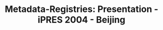 ---
abstract: null
creators:
- Neuroth, Heike
date: null
document_url: https://services.phaidra.univie.ac.at/api/object/o:295017/download
grand_parent: iPRES
institutions: []
keywords:
- beijing
landing_page_url: https://phaidra.univie.ac.at/o:295017
language: eng
layout: publication
license: CC BY-SA 3.0 AT
notes_url: null
parent: iPRES 2004
presentation_url: null
size: 2042611
source_name: iPRES
title: 'Metadata-Registries: Presentation - iPRES 2004 - Beijing'
type: paper
year: 2004
---